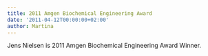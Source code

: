 ```yaml
---
title: 2011 Amgen Biochemical Engineering Award
date: '2011-04-12T00:00:00+02:00'
author: Martina
---
```

Jens Nielsen is 2011 Amgen Biochemical Engineering Award Winner.

